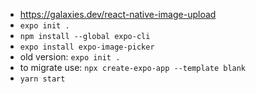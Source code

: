 - https://galaxies.dev/react-native-image-upload
- `expo init .`
- `npm install --global expo-cli`
- `expo install expo-image-picker`
- old version: `expo init .`
- to migrate use: `npx create-expo-app --template blank`
- `yarn start`


